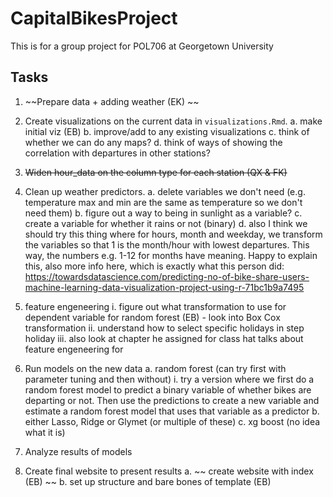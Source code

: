 # CapitalBikesProject

This is for a group project for POL706 at Georgetown University

## Tasks 

1. ~~Prepare data + adding weather (EK) ~~ 

2. Create visualizations on the current data in `visualizations.Rmd`. 
	a. make initial viz (EB)
	b. improve/add to any existing visualizations
	c. think of whether we can do any maps?
	d. think of ways of showing the correlation with departures in other stations?

3. ~~Widen hour_data on the column type for each station (QX & FK)~~ 

4. Clean up weather predictors.
	a. delete variables we don't need (e.g. temperature max and min are the same as temperature so we don't need them)
	b. figure out a way to being in sunlight as a variable?
	c. create a variable for whether it rains or not (binary)
	d. also I think we should try this thing where for hours, month and weekday, we transform the variables so that 1 is the month/hour with lowest departures. This way, the numbers e.g. 1-12 for months have meaning. Happy to explain this, also more info here, which is exactly what this person did: https://towardsdatascience.com/predicting-no-of-bike-share-users-machine-learning-data-visualization-project-using-r-71bc1b9a7495 

5. feature engeneering 
	i. figure out what transformation to use for dependent variable for random forest (EB) - look into Box Cox transformation
	ii. understand how to select specific holidays in step holiday
	iii. also look at chapter he assigned for class hat talks about feature engeneering for 

6. Run models on the new data
	a. random forest (can try first with parameter tuning and then without)
		i. try a version where we  first do a random forest model to predict a binary variable of whether bikes are departing or not. Then use the predictions 		to create a new variable and estimate a random forest model that uses that variable as a predictor
	b. either Lasso, Ridge or Glymet (or multiple of these)
	c. xg boost (no idea what it is)

7. Analyze results of models

8. Create final website to present results
	a.  ~~  create website with index (EB) ~~ 
	b. set up structure and bare bones of template (EB)
